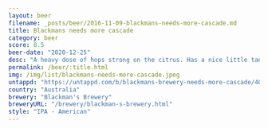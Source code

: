 ```yaml
---
layout: beer
filename: _posts/beer/2016-11-09-blackmans-needs-more-cascade.md
title: Blackmans needs more cascade
category: beer
score: 8.5
beer-date: "2020-12-25"
desc: "A heavy dose of hops strong on the citrus. Has a nice little tang at the end that makes you want to come back for another sip.A good old school IPA"
permalink: /beer/:title.html
img: /img/list/blackmans-needs-more-cascade.jpeg
untappd: "https://untappd.com/b/blackmans-brewery-needs-more-cascade/4058774"
country: "Australia"
brewery: "Blackman's Brewery"
breweryURL: "/brewery/blackman-s-brewery.html"
style: "IPA - American"
---
```

